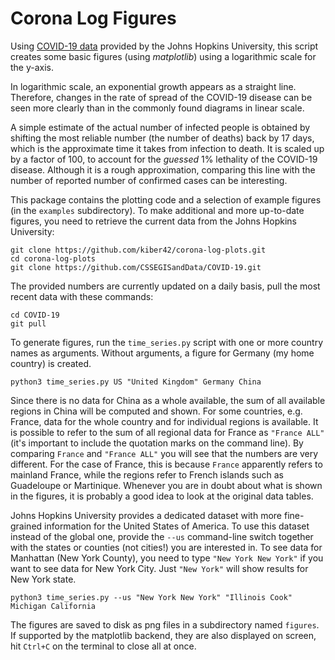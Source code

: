 # Corona Log Figures

Using [COVID-19 data](https://github.com/CSSEGISandData/COVID-19/tree/master/csse_covid_19_data/csse_covid_19_time_series "Github page from which tables with virus data in csv format can be downloaded") provided by the Johns Hopkins University, this script creates some basic figures (using *matplotlib*) using a logarithmic scale for the y-axis.

In logarithmic scale, an exponential growth appears as a straight line.  Therefore, changes in the rate of spread of the COVID-19 disease can be seen more clearly than in the commonly found diagrams in linear scale.

A simple estimate of the actual number of infected people is obtained by shifting the most reliable number (the number of deaths) back by 17 days, which is the approximate time it takes from infection to death.  It is scaled up by a factor of 100, to account for the *guessed* 1% lethality of the COVID-19 disease.  Although it is a rough approximation, comparing this line with the number of reported number of confirmed cases can be interesting.

This package contains the plotting code and a selection of example figures (in the `examples` subdirectory).  To make additional and more up-to-date figures, you need to retrieve the current data from the Johns Hopkins University:
```
git clone https://github.com/kiber42/corona-log-plots.git
cd corona-log-plots
git clone https://github.com/CSSEGISandData/COVID-19.git
```

The provided numbers are currently updated on a daily basis, pull the most recent data with these commands:
```
cd COVID-19
git pull
```

To generate figures, run the `time_series.py` script with one or more country names as arguments.  Without arguments, a figure for Germany (my home country) is created.
```
python3 time_series.py US "United Kingdom" Germany China
```

Since there is no data for China as a whole available, the sum of all available regions in China will be computed and shown.  For some countries, e.g. France, data for the whole country and for individual regions is available.  It is possible to refer to the sum of all regional data for France as `"France ALL"` (it's important to include the quotation marks on the command line).  By comparing `France` and `"France ALL"` you will see that the numbers are very different.  For the case of France, this is because `France` apparently refers to mainland France, while the regions refer to French islands such as Guadeloupe or Martinique.  Whenever you are in doubt about what is shown in the figures, it is probably a good idea to look at the original data tables.

Johns Hopkins University provides a dedicated dataset with more fine-grained information for the United States of America.  To use this dataset instead of the global one, provide the `--us` command-line switch together with the states or counties (not cities!) you are interested in.  To see data for Manhattan (New York County), you need to type `"New York New York"` if you want to see data for New York City.  Just `"New York"` will show results for New York state.
```
python3 time_series.py --us "New York New York" "Illinois Cook" Michigan California
```

The figures are saved to disk as png files in a subdirectory named `figures`.  If supported by the matplotlib backend, they are also displayed on screen, hit `Ctrl+C` on the terminal to close all at once.
